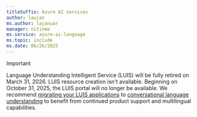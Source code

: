 ```yaml
---
titleSuffix: Azure AI services
author: laujan
ms.author: lajanuar
manager: nitinme
ms.service: azure-ai-language
ms.topic: include
ms.date: 06/26/2025
---
```


> [!IMPORTANT]
> Language Understanding Intelligent Service (LUIS) will be fully retired on March 31, 2026. LUIS resource creation isn't available. Beginning on October 31, 2025, the LUIS portal will no longer be available. We recommend [migrating your LUIS applications](../../language-service/conversational-language-understanding/how-to/migrate-from-luis.md) to [conversational language understanding](../../language-service/conversational-language-understanding/overview.md) to benefit from continued product support and multilingual capabilities.
